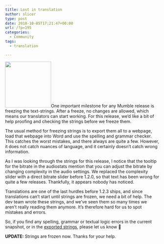 ```yaml
---
title: Lost in translation
author: slicer
type: post
date: 2010-10-05T17:21:47+00:00
url: /?p=195
categories:
  - Community
tags:
  - translation

---
```

[<img class="alignleft size-thumbnail wp-image-198" title="spelling" src="http://blog.mumble.info/wp-uploads/2010/10/spelling-150x150.jpg" alt="" width="150" height="150" />][1]One important milestone for any Mumble release is freezing the text-strings. After a freeze, no changes are allowed, which means our translators can start working. For this release, we&#8217;d like a bit of help proofing and checking the strings before we freeze them.

<!--more-->The usual method for freezing strings is to export them all to a webpage, load that webpage into Word and use the spelling and grammar checker. This catches the worst mistakes, and there always are quite a few. However, it does not catch nuances of language, and it certainly doesn&#8217;t catch wrong information.

As I was looking through the strings for this release, I notice that the tooltip for the bitrate in the audiostats mention that you can adjust the bitrate by changing complexity in the audio settings. We replaced the complexity slider with a direct bitrate slider before 1.2.0, so that text has been wrong for quite a few releases. Thankfully, it appears nobody has noticed.

Translations are one of the last hurdles before 1.2.3 ships, and since translations can&#8217;t start until strings are frozen, we need a bit of help. The dev team wrote these strings, and we&#8217;ve seen them so many times we aren&#8217;t really reading them anymore. It&#8217;s therefore hard for us to spot mistakes and errors.

So, if you find any spelling, grammar or textual logic errors in the current snapshot, or in the [exported strings][2], please let us know 🙂

**UPDATE:** Strings are frozen now. Thanks for your help.

 [1]: http://blog.mumble.info/wp-uploads/2010/10/spelling.jpg
 [2]: http://mumble.info/en-ac2b6ca497387652bfe96ef75d444ac1cb622d76.html "Exported strings"